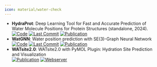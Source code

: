 ```yaml
---
icon: material/water-check
---
```


- **HydraProt**: Deep Learning Tool for Fast and Accurate Prediction of Water Molecule Positions for Protein Structures (standalone, 2024).  
		[![Code](https://img.shields.io/github/stars/azamanos/HydraProt?style=for-the-badge&logo=github)](https://github.com/azamanos/HydraProt) [![Last Commit](https://img.shields.io/github/last-commit/azamanos/HydraProt?style=for-the-badge&logo=github)](https://github.com/azamanos/HydraProt) [![Publication](https://img.shields.io/badge/Publication-Citations:0-blue?style=for-the-badge&logo=bookstack)](https://doi.org/10.5281/zenodo.10517963) 
- **WatGNN**: Water position prediction with SE(3)-Graph Neural Network  
		[![Code](https://img.shields.io/github/stars/shadow1229/WatGNN?style=for-the-badge&logo=github)](https://github.com/shadow1229/WatGNN) [![Last Commit](https://img.shields.io/github/last-commit/shadow1229/WatGNN?style=for-the-badge&logo=github)](https://github.com/shadow1229/WatGNN) [![Publication](https://img.shields.io/badge/Publication-Citations:0-blue?style=for-the-badge&logo=bookstack)](https://doi.org/10.58837/chula.the.2022.88) 
- **WATsite2.0**: WATsite2.0 with PyMOL Plugin: Hydration Site Prediction and Visualization  
	[![Publication](https://img.shields.io/badge/Publication-Citations:14-blue?style=for-the-badge&logo=bookstack)](https://doi.org/10.1007/978-1-4939-7015-5_10) [![Webserver](https://img.shields.io/badge/Webserver-offline-red?style=for-the-badge&logo=xamarin&logoColor=red)](http://people.pharmacy.purdue.edu/~mlill/software/watsite/version2.shtml) 
